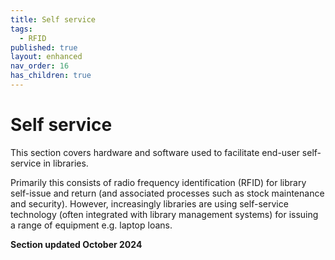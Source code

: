 ```yaml
---
title: Self service
tags:
  - RFID
published: true
layout: enhanced
nav_order: 16
has_children: true
---
```

# Self service

This section covers hardware and software used to facilitate end-user self-service in libraries.

Primarily this consists of radio frequency identification (RFID) for library self-issue and return (and associated processes such as stock maintenance and security). However, increasingly libraries are using self-service technology (often integrated with library management systems) for issuing a range of equipment e.g. laptop loans.


**Section updated October 2024**
